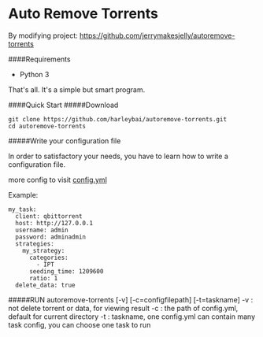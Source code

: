 Auto Remove Torrents
======================
By modifying project: https://github.com/jerrymakesjelly/autoremove-torrents

####Requirements
* Python 3

That's all. It's a simple but smart program.

####Quick Start
#####Download

    git clone https://github.com/harleybai/autoremove-torrents.git
    cd autoremove-torrents

#####Write your configuration file

In order to satisfactory your needs, you have to learn how to write a configuration file. 

more config to visit [config.yml](https://github.com/harleybai/autoremove-torrents/blob/master/config.yml)

Example:

    my_task:
      client: qbittorrent
      host: http://127.0.0.1
      username: admin
      password: adminadmin
      strategies:
        my_strategy:
          categories:
            - IPT
          seeding_time: 1209600
          ratio: 1
      delete_data: true


      
#####RUN
    autoremove-torrents [-v] [-c=configfilepath] [-t=taskname]
    -v : not delete torrent or data, for viewing result
    -c : the path of config.yml, default for current directory
    -t : taskname, one config.yml can contain many task config, you can choose one task to run

